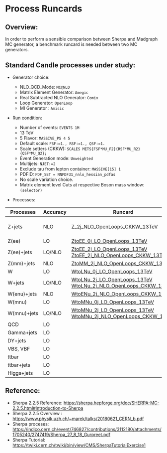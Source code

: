 # Process Runcards

## Overview:

   In order to perform a sensible comparison between Sherpa and Madgraph MC generator, a benchmark runcard is needed between two MC generators.

## Standard Candle processes under study:
   
   - Generator choice:
     - NLO_QCD_Mode: ```MC@NLO```
     - Matrix Element Generator: ```Amegic```
     - Real Subtracted NLO Generator: ```Comix```
     - Loop Generator: ```OpenLoop```
     - MI Generator  : ```Amisic```

   - Run condition:
     - Number of events: ```EVENTS 1M```
     - 13 TeV
     - 5 Flavor: ```MASSIVE_PS 4 5```
     - Default scale: ```FSF:=1., RSF:=1., QSF:=1.```
     - Scale setters (CKKW): ```SCALES METS{FSF*MU_F2}{RSF*MU_R2}{QSF*MU_Q2};```
     - Event Generation mode: ```Unweighted```
     - Multijets: ```NJET:=2```
     - Exclude tau from lepton container: ```MASSIVE[15] 1```
     - PDFID: ```PDF_SET = NNPDF31_nnlo_hessian_pdfas```
     - No scale variation choice.
     - Matrix element level Cuts at respective Boson mass window: ```(selector)```     

   - Processes:
   
   | Processes | Accuracy | Runcard | Madgraph Validation | Data Validation |  
   | --- | --- | --- | --- | --- |
   | Z+jets      | NLO | [Z_2j_NLO_OpenLoops_CKKW_13TeV](https://github.com/SiewYan/SherpaGeneration/blob/master/Generator/data/Inclusives/Run.dat_Z_2j_NLO_OpenLoops_CKKW_13TeV) | ([dyellell012j_5f_NLO_FXFX](https://github.com/cms-sw/genproductions/tree/master/bin/MadGraph5_aMCatNLO/cards/production/2017/13TeV/dyellell012j_5f_NLO_FXFX)), ([Hadronizer_TuneCP5_13TeV_aMCatNLO_FXFX_5f_max2j_LHE_pythia8_cff](https://github.com/cms-sw/genproductions/blob/master/python/ThirteenTeV/Hadronizer/Hadronizer_TuneCP5_13TeV_aMCatNLO_FXFX_5f_max2j_LHE_pythia8_cff.py)),([McM-Hadronizer](https://cms-pdmv.cern.ch/mcm/public/restapi/requests/get_fragment/SMP-RunIISummer15wmLHEGS-00062/0)), (dyll2j_5f_NLO_tarball.tar.xz) | [ATLAS_2017_I1514251](https://rivet.hepforge.org/analyses/ATLAS_2017_I1514251.html)|
   | Z(ee)       | LO | [ZtoEE_0j_LO_OpenLoops_13TeV](https://github.com/SiewYan/SherpaGeneration/blob/master/Generator/data/Exclusives/Run.dat_ZtoEE_0j_LO_OpenLoops_13TeV) | | |
   | Z(ee)+jets  | LO/NLO | [ZtoEE_2j_LO_OpenLoops_13TeV](https://github.com/SiewYan/SherpaGeneration/blob/master/Generator/data/Exclusives/Run.dat_ZtoEE_2j_LO_OpenLoops_13TeV) [ZtoEE_2j_NLO_OpenLoops_CKKW_13TeV](https://github.com/SiewYan/SherpaGeneration/blob/master/Generator/data/Exclusives/Run.dat_ZtoEE_2j_NLO_OpenLoops_CKKW_13TeV) | | [ATLAS_2017_I1514251_EL](https://rivet.hepforge.org/analyses/ATLAS_2017_I1514251_EL.html) |
   | Z(mm)+jets  | NLO |  [ZtoMM_2j_NLO_OpenLoops_CKKW_13TeV](https://github.com/SiewYan/SherpaGeneration/blob/master/Generator/data/Exclusives/Run.dat_ZtoMM_2j_NLO_OpenLoops_CKKW_13TeV) | | [ATLAS_2017_I1514251_MU](https://rivet.hepforge.org/analyses/ATLAS_2017_I1514251_MU.html) |
   | W           | LO | [WtoLNu_0j_LO_OpenLoops_13TeV](https://github.com/SiewYan/SherpaGeneration/blob/master/Generator/data/Inclusives/Run.dat_WtoLNu_0j_LO_OpenLoops_13TeV)  | | |
   | W+jets      | LO/NLO | [WtoLNu_2j_LO_OpenLoops_13TeV](https://github.com/SiewYan/SherpaGeneration/blob/master/Generator/data/Inclusives/Run.dat_WtoLNu_2j_LO_OpenLoops_13TeV) [WtoLNu_2j_NLO_OpenLoops_CKKW_13TeV](https://github.com/SiewYan/SherpaGeneration/blob/master/Generator/data/Inclusives/Run.dat_WtoLNu_2j_NLO_OpenLoops_CKKW_13TeV)  | ([wellnu012j_5f_NLO_FXFX](https://github.com/cms-sw/genproductions/tree/e30fc9c7d9226a2c96869c0ddbe5e65884afd013/bin/MadGraph5_aMCatNLO/cards/examples/wellnu012j_5f_NLO_FXFX)),([McM-Hadronizer](https://cms-pdmv.cern.ch/mcm/public/restapi/requests/get_fragment/SMP-RunIISummer15wmLHEGS-00162/0)),(wellnu012j_5f_NLO_FXFX_tarball.tar.xz) | [CMS_2017_I1610623](https://rivet.hepforge.org/analyses/CMS_2017_I1610623.html) |  
   | W(enu)+jets | NLO | [WtoENu_2j_NLO_OpenLoops_CKKW_13TeV](https://github.com/SiewYan/SherpaGeneration/blob/master/Generator/data/Exclusives/Run.dat_WtoENu_2j_NLO_OpenLoops_CKKW_13TeV) | | |
   | W(mnu)      | LO | [WtoMNu_0j_LO_OpenLoops_13TeV](https://github.com/SiewYan/SherpaGeneration/blob/master/Generator/data/Exclusives/Run.dat_WtoMNu_0j_LO_OpenLoops_13TeV) | | |
   | W(mnu)+jets | LO/NLO | [WtoMNu_2j_LO_OpenLoops_13TeV](https://github.com/SiewYan/SherpaGeneration/blob/master/Generator/data/Exclusives/Run.dat_WtoMNu_2j_LO_OpenLoops_13TeV) [WtoMNu_2j_NLO_OpenLoops_CKKW_13TeV](https://github.com/SiewYan/SherpaGeneration/blob/master/Generator/data/Exclusives/Run.dat_WtoMNu_2j_NLO_OpenLoops_CKKW_13TeV)  | | |
   | QCD        | LO | | | |
   | Gamma+jets | LO | | | |
   | DY+jets    | LO | | | |
   | VBS, VBF   | LO | | | |
   | ttbar      | LO | | | |	
   | ttbar+jets | LO | | | |
   | Higgs+jets | LO | | | |

## Reference:

   - Sherpa 2.2.5 Reference: https://sherpa.hepforge.org/doc/SHERPA-MC-2.2.5.html#Introduction-to-Sherpa
   - Sherpa 2.2.5 Overview : https://www.physik.uzh.ch/~marek/talks/20180621_CERN_b.pdf
   - Sherpa proceses: https://indico.cern.ch/event/746827/contributions/3112180/attachments/1705240/2747419/Sherpa_27_8_18_Gurpreet.pdf
   - Sherpa Tutorial: https://twiki.cern.ch/twiki/bin/view/CMS/SherpaTutorialExercise1
